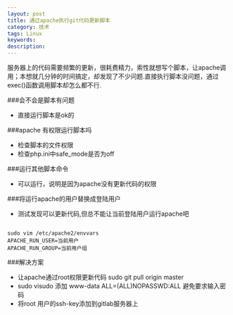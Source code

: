 ```yaml
---
layout: post
title: 通过apache执行git代码更新脚本
category: 技术
tags: Linux
keywords: 
description: 
---
```


服务器上的代码需要频繁的更新，很耗费精力，索性就想写个脚本，让apache调用；本想就几分钟的时间搞定，却发现了不少问题.直接执行脚本没问题，通过exec()函数调用脚本却怎么都不行.


###会不会是脚本有问题

- 直接运行脚本是ok的

###apache 有权限运行脚本吗

- 检查脚本的文件权限 
- 检查php.ini中safe_mode是否为off

###运行其他脚本命令

- 可以运行，说明是因为apache没有更新代码的权限

###将运行apache的用户替换成登陆用户

- 测试发现可以更新代码,但总不能让当前登陆用户运行apache吧

```

sudo vim /etc/apache2/envvars
APACHE_RUN_USER=当前用户
APACHE_RUN_GROUP=当前用户组
```

###解决方案

- 让apache通过root权限更新代码 sudo git pull origin master
- sudo visudo 添加 www-data ALL=(ALL)NOPASSWD:ALL 避免要求输入密码
- 将root 用户的ssh-key添加到gitlab服务器上






